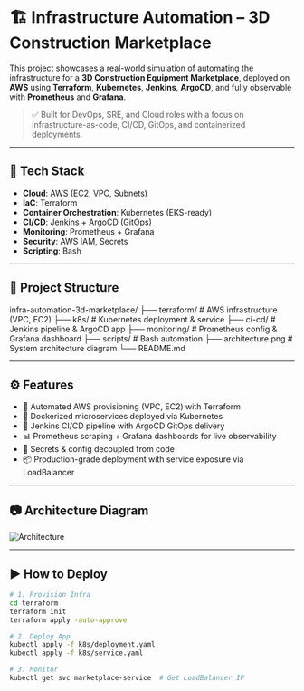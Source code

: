 # 🏗️ Infrastructure Automation – 3D Construction Marketplace

This project showcases a real-world simulation of automating the infrastructure for a **3D Construction Equipment Marketplace**, deployed on **AWS** using **Terraform**, **Kubernetes**, **Jenkins**, **ArgoCD**, and fully observable with **Prometheus** and **Grafana**.

> ✅ Built for DevOps, SRE, and Cloud roles with a focus on infrastructure-as-code, CI/CD, GitOps, and containerized deployments.

---

## 📌 Tech Stack

- **Cloud**: AWS (EC2, VPC, Subnets)
- **IaC**: Terraform
- **Container Orchestration**: Kubernetes (EKS-ready)
- **CI/CD**: Jenkins + ArgoCD (GitOps)
- **Monitoring**: Prometheus + Grafana
- **Security**: AWS IAM, Secrets
- **Scripting**: Bash

---

## 📁 Project Structure

infra-automation-3d-marketplace/
├── terraform/ # AWS infrastructure (VPC, EC2)
├── k8s/ # Kubernetes deployment & service
├── ci-cd/ # Jenkins pipeline & ArgoCD app
├── monitoring/ # Prometheus config & Grafana dashboard
├── scripts/ # Bash automation
├── architecture.png # System architecture diagram
└── README.md


---

## ⚙️ Features

- 🔁 Automated AWS provisioning (VPC, EC2) with Terraform
- 🐳 Dockerized microservices deployed via Kubernetes
- 🚀 Jenkins CI/CD pipeline with ArgoCD GitOps delivery
- 📊 Prometheus scraping + Grafana dashboards for live observability
- 🔐 Secrets & config decoupled from code
- 📦 Production-grade deployment with service exposure via LoadBalancer

---

## 📷 Architecture Diagram

![Architecture](architecture.png)

---

## ▶️ How to Deploy

```bash
# 1. Provision Infra
cd terraform
terraform init
terraform apply -auto-approve

# 2. Deploy App
kubectl apply -f k8s/deployment.yaml
kubectl apply -f k8s/service.yaml

# 3. Monitor
kubectl get svc marketplace-service  # Get LoadBalancer IP
